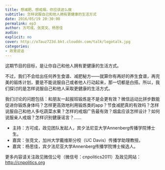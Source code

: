 ```yaml
---
title: 想减肥、想戒烟，你应该这么做
subtitle: 怎样说服自己和他人拥有更健康的生活方式
date: 2016/05/19 20:30:00
permalink: ep3
author: 方可成、张竞文、杨思佳
audio: 
explicit: no
cover: http://o7auz723d.bkt.clouddn.com/talk/logotalk.jpg
categories:
- 政常说话
---
```

这期节目的目标，是让你自己和他人拥有更健康的生活方式。

不过，我们不会给出任何养生食谱、减肥秘方——就算你有再好的养生食谱，再完美的锻炼计划，要是不能说服自己或者他人行动起来，那一切都是白搭。所以，我们探讨的是怎样说服自己和他人采取更健康的生活方式。

我们讨论的问题包括：和朋友一起报班锻炼是不是会更有效？微信运动比拼步数能促进你锻炼身体吗？怎样更高效地利用锻炼类的app？节食减肥真的有效吗？怎样说服自己和他人多吃蔬菜水果？怎样的戒烟广告最有效？烟盒应该怎样设计？如何说服亲人戒烟？怎样识别健康谣言？……

- 主持：方可成，政见团队发起人，宾夕法尼亚大学Annenberg传播学院博士生。
- 嘉宾：张竞文，加州大学戴维斯分校（UC Davis）传播学助理教授。
- 嘉宾：杨思佳，宾夕法尼亚大学Annenberg传播学院博士候选人。

更多内容请关注政见微信公号（微信号：cnpolitics2011）及政见网站：http://cnpolitics.org

